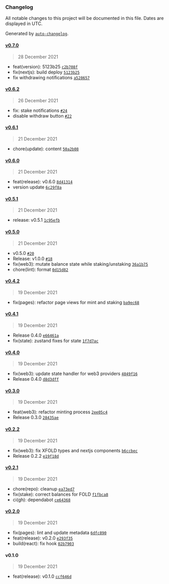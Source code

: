 ### Changelog

All notable changes to this project will be documented in this file. Dates are displayed in UTC.

Generated by [`auto-changelog`](https://github.com/CookPete/auto-changelog).

#### [v0.7.0](https://github.com/manifoldfinance/staking/compare/v0.6.2...v0.7.0)

> 28 December 2021

- feat(version): 5123b25 [`c2b708f`](https://github.com/manifoldfinance/staking/commit/c2b708f5da2ef1174c4ef57acef787854421e734)
- fix(nextjs): build deploy [`5123b25`](https://github.com/manifoldfinance/staking/commit/5123b25971e8d98dfb5496c959c240799bb413bd)
- fix withdrawing notifications [`a528657`](https://github.com/manifoldfinance/staking/commit/a528657d19245ef197fc23cd4ef1599f0c424051)

#### [v0.6.2](https://github.com/manifoldfinance/staking/compare/v0.6.1...v0.6.2)

> 26 December 2021

- fix: stake notifications [`#24`](https://github.com/manifoldfinance/staking/pull/24)
- disable withdraw button [`#22`](https://github.com/manifoldfinance/staking/pull/22)

#### [v0.6.1](https://github.com/manifoldfinance/staking/compare/v0.6.0...v0.6.1)

> 21 December 2021

- chore(update): content [`50a2b08`](https://github.com/manifoldfinance/staking/commit/50a2b08cf100736f24d5a4f4b2b1387947c0c45f)

#### [v0.6.0](https://github.com/manifoldfinance/staking/compare/v0.5.1...v0.6.0)

> 21 December 2021

- feat(release): v0.6.0 [`8d41314`](https://github.com/manifoldfinance/staking/commit/8d41314e5d6670e67928fa6f435b532c043dadb1)
- version update [`6c29f8a`](https://github.com/manifoldfinance/staking/commit/6c29f8a6da573bb281934cbcf8b9b79b924a02e3)

#### [v0.5.1](https://github.com/manifoldfinance/staking/compare/v0.5.0...v0.5.1)

> 21 December 2021

- release: v0.5.1 [`1c95efb`](https://github.com/manifoldfinance/staking/commit/1c95efb72a526182fcf36d01b02244f48724fed3)

#### [v0.5.0](https://github.com/manifoldfinance/staking/compare/v0.4.2...v0.5.0)

> 21 December 2021

- v0.5.0 [`#20`](https://github.com/manifoldfinance/staking/pull/20)
- Release: v1.0.0 [`#18`](https://github.com/manifoldfinance/staking/pull/18)
- fix(web3): mutate balance state while staking/unstaking [`36a1b75`](https://github.com/manifoldfinance/staking/commit/36a1b75a4395e56f7f07c61a525bf111df2eda46)
- chore(lint): format [`0d15d82`](https://github.com/manifoldfinance/staking/commit/0d15d82902642a0a12f5e6a1be47d99415d9bc5b)

#### [v0.4.2](https://github.com/manifoldfinance/staking/compare/v0.4.1...v0.4.2)

> 19 December 2021

- fix(pages): refactor page views for mint and staking [`ba9ec68`](https://github.com/manifoldfinance/staking/commit/ba9ec68176a35a3e1016a77d126401a1d74a910f)

#### [v0.4.1](https://github.com/manifoldfinance/staking/compare/v0.4.0...v0.4.1)

> 19 December 2021

- Release 0.4.0 [`e66461a`](https://github.com/manifoldfinance/staking/commit/e66461a4d5e7d71f672125310b6acd018a274348)
- fix(state): zustand fixes for state [`1f7d7ac`](https://github.com/manifoldfinance/staking/commit/1f7d7ac06e2fe75fa04686631b761d62d9509015)

#### [v0.4.0](https://github.com/manifoldfinance/staking/compare/v0.3.0...v0.4.0)

> 19 December 2021

- fix(web3): update state handler for web3 providers [`4849f16`](https://github.com/manifoldfinance/staking/commit/4849f163d1a3735db2e2ddd9f85e8a0fb420926d)
- Release 0.4.0 [`d8d3dff`](https://github.com/manifoldfinance/staking/commit/d8d3dff9694d66cb1342d2ba99b85c03dd8fb76f)

#### [v0.3.0](https://github.com/manifoldfinance/staking/compare/v0.2.2...v0.3.0)

> 19 December 2021

- feat(web3): refactor minting process [`2ee05c4`](https://github.com/manifoldfinance/staking/commit/2ee05c4b25b70e4006226860fff4b54552215cf4)
- Release 0.3.0 [`28435ae`](https://github.com/manifoldfinance/staking/commit/28435ae0f139fb37f0335baf230c0e6dfc88083e)

#### [v0.2.2](https://github.com/manifoldfinance/staking/compare/v0.2.1...v0.2.2)

> 19 December 2021

- fix(web3): fix XFOLD types and nextjs components [`b6ccbec`](https://github.com/manifoldfinance/staking/commit/b6ccbece697ef4db63761c8cfa9afb3ed940d951)
- Release 0.2.2 [`e19f18d`](https://github.com/manifoldfinance/staking/commit/e19f18d7b8b3d4112f7c075db4716e852beb2d41)

#### [v0.2.1](https://github.com/manifoldfinance/staking/compare/v0.2.0...v0.2.1)

> 19 December 2021

- chore(repo): cleanup [`ea73ed7`](https://github.com/manifoldfinance/staking/commit/ea73ed764650627a42d7fed9682d1f7f131b71ef)
- fix(stake): correct balances for FOLD [`f1fbca8`](https://github.com/manifoldfinance/staking/commit/f1fbca8c19d834320d3df9fdebd0ac6a6adba47d)
- ci(gh): dependabot [`ce64368`](https://github.com/manifoldfinance/staking/commit/ce6436813a81d61759c743802214d7e09df913d2)

#### [v0.2.0](https://github.com/manifoldfinance/staking/compare/v0.1.0...v0.2.0)

> 19 December 2021

- fix(pages): lint and update metadata [`6dfc890`](https://github.com/manifoldfinance/staking/commit/6dfc8907d117a7ca817186453716689c41c6c47f)
- feat(release): v0.2.0 [`e293f35`](https://github.com/manifoldfinance/staking/commit/e293f351ff5fe13dcf22a09432f1d4c042e4d488)
- build(react): fix hook [`02b7903`](https://github.com/manifoldfinance/staking/commit/02b7903e7e42cf7afd8ef66adcb833cda6cef2f3)

#### v0.1.0

> 19 December 2021

- feat(release): v0.1.0 [`ccf646d`](https://github.com/manifoldfinance/staking/commit/ccf646d406f93466c382a800f3656452088a78eb)
